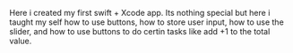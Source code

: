 Here i created my first swift + Xcode app. Its nothing special but here i taught my self how to use buttons, how to store user input, how to use the slider, and how to use buttons to do certin tasks like add +1 to the total value.

